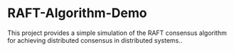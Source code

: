 # RAFT-Algorithm-Demo
This project provides a simple simulation of the RAFT consensus algorithm for achieving distributed consensus in distributed systems..

